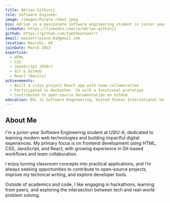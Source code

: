 ```yaml
---
title: Adrian Githinji
role: Software Engineer
image: /images/Purple robot.jpeg
bio: Adrian is a passionate software engineering student in junior year at USIU-A, with a strong interest in frontend technologies and building real-world web solutions. He enjoys working on scalable applications and collaborating with peers on hands-on projects.
linkedin: https://linkedin.com/in/adrian-githinji
github: https://github.com/Iamtheanswerrr
email: masterrrpiece.01@gmail.com
location: Nairobi, KE
joinDate: March 2023
expertise:
  - HTML
  - CSS
  - JavaScript (ES6+)
  - Git & GitHub
  - React (Basics)
achievements:
  - Built a class project React app with team collaboration
  - Participated in Hackathon '24 with a functional prototype
  - Contributed to open-source documentation on GitHub
education: BSc in Software Engineering, United States International University – Africa (USIU-A)
---
```


## About Me

I'm a junior-year Software Engineering student at USIU-A, dedicated to learning modern web technologies and building impactful digital experiences. My primary focus is on frontend development using HTML, CSS, JavaScript, and React, with growing experience in Git-based workflows and team collaboration.

I enjoy turning classroom concepts into practical applications, and I’m always seeking opportunities to contribute to open-source projects, improve my technical writing, and explore developer tools.

Outside of academics and code, I like engaging in hackathons, learning from peers, and exploring the intersection between tech and real-world problem solving.
